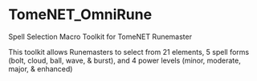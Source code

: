 # TomeNET_OmniRune
Spell Selection Macro Toolkit for TomeNET Runemaster

This toolkit allows Runemasters to select from 21 elements,
5 spell forms (bolt, cloud, ball, wave, & burst), and 
4 power levels (minor, moderate, major, & enhanced)
